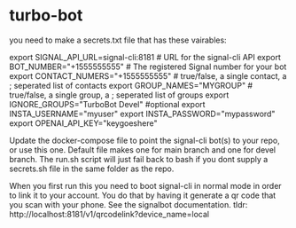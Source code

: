 # turbo-bot

you need to make a secrets.txt file that has these vairables:

export      SIGNAL_API_URL=signal-cli:8181 # URL for the signal-cli API
export      BOT_NUMBER="+1555555555" # The registered Signal number for your bot
export      CONTACT_NUMERS="+1555555555" # true/false, a single contact, a ; seperated list of contacts
export      GROUP_NAMES="MYGROUP" # true/false, a single group, a ; seperated list of groups
export      IGNORE_GROUPS="TurboBot Devel"	#optional
export      INSTA_USERNAME="myuser"
export      INSTA_PASSWORD="mypassword"
export      OPENAI_API_KEY="keygoeshere"
      
Update the docker-compose file to point the signal-cli bot(s) to your repo,
or use this one.  Default file makes one for main branch and one for devel
branch.  The run.sh script will just fail back to bash if you dont supply
a secrets.sh file in the same folder as the repo.

When you first run this you need to boot signal-cli in normal mode in order
to link it to your account.  You do that by having it generate a qr code
that you scan with your phone.  See the signalbot documentation.  tldr:
http://localhost:8181/v1/qrcodelink?device_name=local